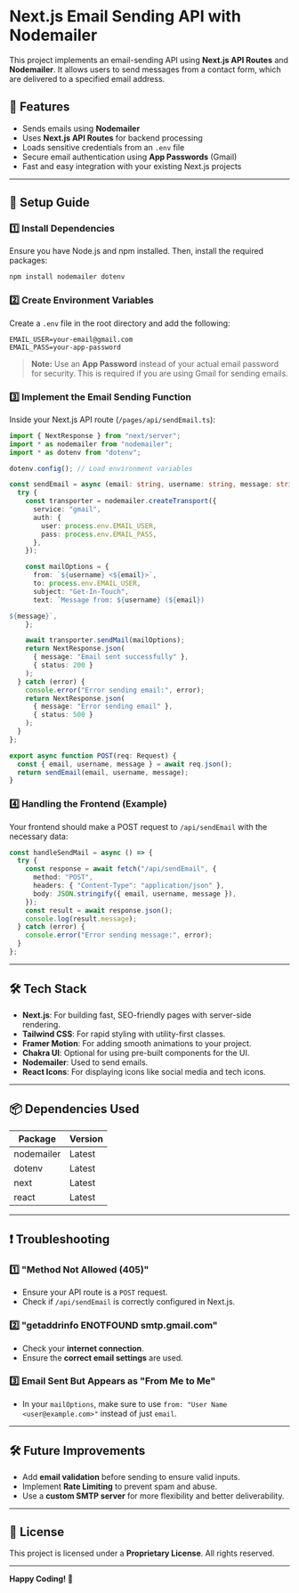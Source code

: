 # Next.js Email Sending API with Nodemailer

This project implements an email-sending API using **Next.js API Routes** and **Nodemailer**. It allows users to send messages from a contact form, which are delivered to a specified email address.

## 🚀 Features

- Sends emails using **Nodemailer**
- Uses **Next.js API Routes** for backend processing
- Loads sensitive credentials from an `.env` file
- Secure email authentication using **App Passwords** (Gmail)
- Fast and easy integration with your existing Next.js projects

---

## 📌 Setup Guide

### 1️⃣ Install Dependencies

Ensure you have Node.js and npm installed. Then, install the required packages:

```bash
npm install nodemailer dotenv
```

### 2️⃣ Create Environment Variables

Create a `.env` file in the root directory and add the following:

```dotenv
EMAIL_USER=your-email@gmail.com
EMAIL_PASS=your-app-password
```

> **Note:** Use an **App Password** instead of your actual email password for security. This is required if you are using Gmail for sending emails.

### 3️⃣ Implement the Email Sending Function

Inside your Next.js API route (`/pages/api/sendEmail.ts`):

```typescript
import { NextResponse } from "next/server";
import * as nodemailer from "nodemailer";
import * as dotenv from "dotenv";

dotenv.config(); // Load environment variables

const sendEmail = async (email: string, username: string, message: string) => {
  try {
    const transporter = nodemailer.createTransport({
      service: "gmail",
      auth: {
        user: process.env.EMAIL_USER,
        pass: process.env.EMAIL_PASS,
      },
    });

    const mailOptions = {
      from: `${username} <${email}>`,
      to: process.env.EMAIL_USER,
      subject: "Get-In-Touch",
      text: `Message from: ${username} (${email})

${message}`,
    };

    await transporter.sendMail(mailOptions);
    return NextResponse.json(
      { message: "Email sent successfully" },
      { status: 200 }
    );
  } catch (error) {
    console.error("Error sending email:", error);
    return NextResponse.json(
      { message: "Error sending email" },
      { status: 500 }
    );
  }
};

export async function POST(req: Request) {
  const { email, username, message } = await req.json();
  return sendEmail(email, username, message);
}
```

### 4️⃣ Handling the Frontend (Example)

Your frontend should make a POST request to `/api/sendEmail` with the necessary data:

```typescript
const handleSendMail = async () => {
  try {
    const response = await fetch("/api/sendEmail", {
      method: "POST",
      headers: { "Content-Type": "application/json" },
      body: JSON.stringify({ email, username, message }),
    });
    const result = await response.json();
    console.log(result.message);
  } catch (error) {
    console.error("Error sending message:", error);
  }
};
```

---

## 🛠️ Tech Stack

- **Next.js**: For building fast, SEO-friendly pages with server-side rendering.
- **Tailwind CSS**: For rapid styling with utility-first classes.
- **Framer Motion**: For adding smooth animations to your project.
- **Chakra UI**: Optional for using pre-built components for the UI.
- **Nodemailer**: Used to send emails.
- **React Icons**: For displaying icons like social media and tech icons.

---

## 📦 Dependencies Used

| Package    | Version |
| ---------- | ------- |
| nodemailer | Latest  |
| dotenv     | Latest  |
| next       | Latest  |
| react      | Latest  |

---

## ❗ Troubleshooting

### 1️⃣ "Method Not Allowed (405)"

- Ensure your API route is a `POST` request.
- Check if `/api/sendEmail` is correctly configured in Next.js.

### 2️⃣ "getaddrinfo ENOTFOUND smtp.gmail.com"

- Check your **internet connection**.
- Ensure the **correct email settings** are used.

### 3️⃣ Email Sent But Appears as "From Me to Me"

- In your `mailOptions`, make sure to use `from: "User Name <user@example.com>"` instead of just `email`.

---

## 🛠️ Future Improvements

- Add **email validation** before sending to ensure valid inputs.
- Implement **Rate Limiting** to prevent spam and abuse.
- Use a **custom SMTP server** for more flexibility and better deliverability.

---

## 📜 License

This project is licensed under a **Proprietary License**. All rights reserved.

---

**Happy Coding! 🚀**
